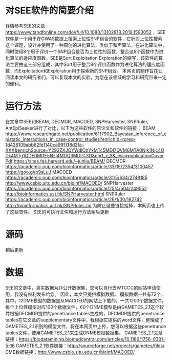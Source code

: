 # 对SEE软件的简要介绍
详情参考SEE的文章 https://www.tandfonline.com/doi/full/10.1080/13102818.2019.1593052 ，SEE软件是一个用于在GWAS数据上搜索上位性SNP组合的软件，它针对上位性搜索这个课题，设计并使用了一种原创的进化算法，类似于和声算法，在进化算法中，同时使用8个用于评价一个SNP组合是否为上位性的函数，整合这8个函数作为进化算法的适应度函数。SEE是Sort Exploitation Exploration的缩写，该软件的算法主要由这三部分组成，其中Sort用于整合8个评价函数作为进化算法的适应度函数，而Exploitation和Exploration用于探索新的SNP组合。
本网页的制作旨在让阅读本文的研究者们，可以复现本文的实验，为您在该领域的学习和研究带来一定的便利。
# 运行方法
在文章中SEE和BEAM, DECMDR, MACOED, SNPHarvester, SNPRuler, AntEpiSeeker进行了对比，以下为这些软件的原论文和软件的链接：
BEAM
https://www.researchgate.net/publication/6117902_Bayesian_inference_of_epistatic_interactions_in_case-control_studies?enrichId=rgreq-1d428109abb62fe1140ca9fff7f8d2fa-XXX&enrichSource=Y292ZXJQYWdlOzYxMTc5MDI7QVM6MTA0Njk1Njc4ODk4MTg1QDE0MDE5NzI4MDQ3MDI%3D&el=1_x_3&_esc=publicationCoverPdf
https://sites.fas.harvard.edu/~junliu/BEAM/
DECMDR
https://academic.oup.com/bioinformatics/article/33/15/2354/3100457
https://goo.gl/p9sLuJ
MACOED
https://academic.oup.com/bioinformatics/article/31/5/634/2748185
http://www.csbio.sjtu.edu.cn/bioinf/MACOED/
SNPHarvester
https://academic.oup.com/bioinformatics/article/25/4/504/249552
http://bioinformatics.ust.hk/SNPHarvester.html
SNPRuler
https://academic.oup.com/bioinformatics/article/26/1/30/182742
http://bioinformatics.ust.hk/SNPRuler.zip
为防止这些链接挂掉，本网页也上传了这些软件。
SEE的可执行文件和运行方法稍后更新
# 源码
稍后更新
# 数据
SEE的文章中，真实数据为非公开数据集，您可以自行去WTCCC的网站申请使用，我没有权利发布给您。
因此，本文只提供模拟数据。
模拟数据一共有72个，其中，12DME模型的数据是从MACOED的网站上下载的，一共1200个数据文件，每个上位性模型对应100个数据文件，60个DNME模型是由GAMETES_2.1这个软件根据DECMDR提供的penetrance tables生成的，DECMDR提供的penetrance tables在它文章的supplementary文件中，我根据它提供的word文件，整理成了GAMETES_2.1识别的模型文件，将在本网页中上传，您可以根据这些penetrance tables文件，使用GAMETES_2.1来生成DNME模拟数据集。
GAMETES_2.1文章链接：https://biodatamining.biomedcentral.com/articles/10.1186/1756-0381-5-16
GAMETES_2.1软件链接：http://sourceforge.net/projects/gametes/files/
DME数据链接：http://www.csbio.sjtu.edu.cn/bioinf/MACOED/
